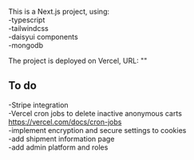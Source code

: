This is a Next.js project, using:  
-typescript  
-tailwindcss  
-daisyui components  
-mongodb  

The project is deployed on Vercel, URL: ""  

## To do  
-Stripe integration  
-Vercel cron jobs to delete inactive anonymous carts https://vercel.com/docs/cron-jobs  
-implement encryption and secure settings to cookies  
-add shipment information page  
-add admin platform and roles  


